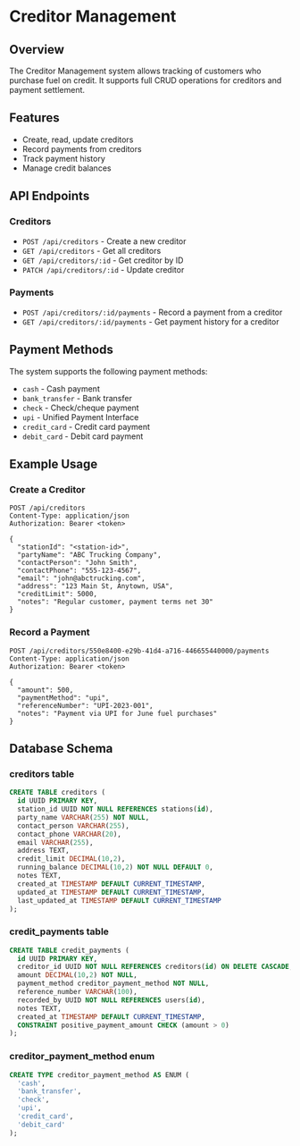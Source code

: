 # Creditor Management

## Overview
The Creditor Management system allows tracking of customers who purchase fuel on credit. It supports full CRUD operations for creditors and payment settlement.

## Features
- Create, read, update creditors
- Record payments from creditors
- Track payment history
- Manage credit balances

## API Endpoints

### Creditors
- `POST /api/creditors` - Create a new creditor
- `GET /api/creditors` - Get all creditors
- `GET /api/creditors/:id` - Get creditor by ID
- `PATCH /api/creditors/:id` - Update creditor

### Payments
- `POST /api/creditors/:id/payments` - Record a payment from a creditor
- `GET /api/creditors/:id/payments` - Get payment history for a creditor

## Payment Methods
The system supports the following payment methods:
- `cash` - Cash payment
- `bank_transfer` - Bank transfer
- `check` - Check/cheque payment
- `upi` - Unified Payment Interface
- `credit_card` - Credit card payment
- `debit_card` - Debit card payment

## Example Usage

### Create a Creditor
```http
POST /api/creditors
Content-Type: application/json
Authorization: Bearer <token>

{
  "stationId": "<station-id>",
  "partyName": "ABC Trucking Company",
  "contactPerson": "John Smith",
  "contactPhone": "555-123-4567",
  "email": "john@abctrucking.com",
  "address": "123 Main St, Anytown, USA",
  "creditLimit": 5000,
  "notes": "Regular customer, payment terms net 30"
}
```

### Record a Payment
```http
POST /api/creditors/550e8400-e29b-41d4-a716-446655440000/payments
Content-Type: application/json
Authorization: Bearer <token>

{
  "amount": 500,
  "paymentMethod": "upi",
  "referenceNumber": "UPI-2023-001",
  "notes": "Payment via UPI for June fuel purchases"
}
```

## Database Schema

### creditors table
```sql
CREATE TABLE creditors (
  id UUID PRIMARY KEY,
  station_id UUID NOT NULL REFERENCES stations(id),
  party_name VARCHAR(255) NOT NULL,
  contact_person VARCHAR(255),
  contact_phone VARCHAR(20),
  email VARCHAR(255),
  address TEXT,
  credit_limit DECIMAL(10,2),
  running_balance DECIMAL(10,2) NOT NULL DEFAULT 0,
  notes TEXT,
  created_at TIMESTAMP DEFAULT CURRENT_TIMESTAMP,
  updated_at TIMESTAMP DEFAULT CURRENT_TIMESTAMP,
  last_updated_at TIMESTAMP DEFAULT CURRENT_TIMESTAMP
);
```

### credit_payments table
```sql
CREATE TABLE credit_payments (
  id UUID PRIMARY KEY,
  creditor_id UUID NOT NULL REFERENCES creditors(id) ON DELETE CASCADE,
  amount DECIMAL(10,2) NOT NULL,
  payment_method creditor_payment_method NOT NULL,
  reference_number VARCHAR(100),
  recorded_by UUID NOT NULL REFERENCES users(id),
  notes TEXT,
  created_at TIMESTAMP DEFAULT CURRENT_TIMESTAMP,
  CONSTRAINT positive_payment_amount CHECK (amount > 0)
);
```

### creditor_payment_method enum
```sql
CREATE TYPE creditor_payment_method AS ENUM (
  'cash', 
  'bank_transfer', 
  'check', 
  'upi', 
  'credit_card', 
  'debit_card'
);
```